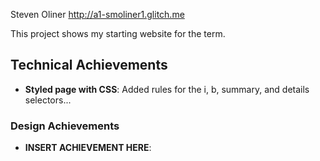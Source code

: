 Steven Oliner
http://a1-smoliner1.glitch.me

This project shows my starting website for the term.

## Technical Achievements
- **Styled page with CSS**: Added rules for the i, b, summary, and details selectors...

### Design Achievements
- **INSERT ACHIEVEMENT HERE**: 
